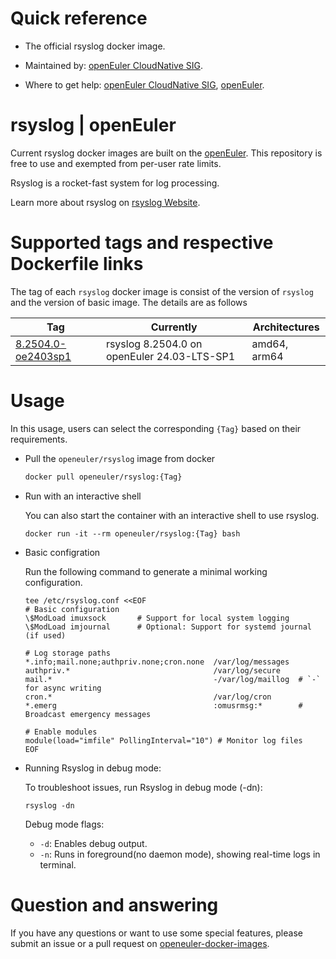 # Quick reference

- The official rsyslog docker image.

- Maintained by: [openEuler CloudNative SIG](https://gitee.com/openeuler/cloudnative).

- Where to get help: [openEuler CloudNative SIG](https://gitee.com/openeuler/cloudnative), [openEuler](https://gitee.com/openeuler/community).

# rsyslog | openEuler
Current rsyslog docker images are built on the [openEuler](https://repo.openeuler.org/). This repository is free to use and exempted from per-user rate limits.

Rsyslog is a rocket-fast system for log processing.

Learn more about rsyslog on [rsyslog Website](https://www.rsyslog.com)⁠.

# Supported tags and respective Dockerfile links
The tag of each `rsyslog` docker image is consist of the version of `rsyslog` and the version of basic image. The details are as follows

|    Tag   |  Currently  |   Architectures  |
|----------|-------------|------------------|
|[8.2504.0-oe2403sp1](https://gitee.com/openeuler/openeuler-docker-images/blob/master/Others/rsyslog/8.2504.0/24.03-lts-sp1/Dockerfile)| rsyslog 8.2504.0 on openEuler 24.03-LTS-SP1 | amd64, arm64 |

# Usage
In this usage, users can select the corresponding `{Tag}` based on their requirements.

- Pull the `openeuler/rsyslog` image from docker

	```bash
	docker pull openeuler/rsyslog:{Tag}
	```

- Run with an interactive shell

    You can also start the container with an interactive shell to use rsyslog. 
    ```
    docker run -it --rm openeuler/rsyslog:{Tag} bash
    ```

- Basic configration
    
    Run the following command to generate a minimal working configuration.
    ```
    tee /etc/rsyslog.conf <<EOF
    # Basic configuration
    \$ModLoad imuxsock       # Support for local system logging
    \$ModLoad imjournal      # Optional: Support for systemd journal (if used)

    # Log storage paths
    *.info;mail.none;authpriv.none;cron.none  /var/log/messages
    authpriv.*                                /var/log/secure
    mail.*                                    -/var/log/maillog  # `-` for async writing
    cron.*                                    /var/log/cron
    *.emerg                                   :omusrmsg:*        # Broadcast emergency messages

    # Enable modules
    module(load="imfile" PollingInterval="10") # Monitor log files
    EOF
    ```

- Running Rsyslog in debug mode:
    
    To troubleshoot issues, run Rsyslog in debug mode (-dn):
    ```
    rsyslog -dn
    ```
    Debug mode flags:
    * `-d`: Enables debug output.
    * `-n`: Runs in foreground(no daemon mode), showing real-time logs in terminal.
  
# Question and answering
If you have any questions or want to use some special features, please submit an issue or a pull request on [openeuler-docker-images](https://gitee.com/openeuler/openeuler-docker-images).